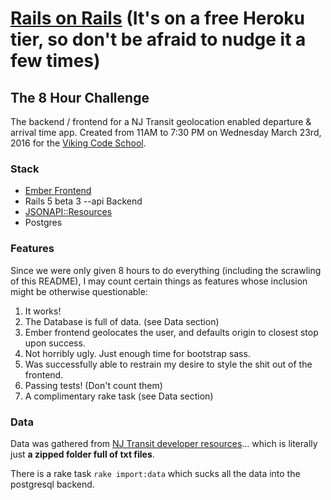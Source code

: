 # [Rails on Rails](https://damp-tundra-99936.herokuapp.com/stop/107<Paste>) (It's on a free Heroku tier, so don't be afraid to nudge it a few times)

## The 8 Hour Challenge

The backend / frontend for a NJ Transit geolocation enabled departure & arrival time app. Created from 11AM to 7:30 PM on Wednesday March 23rd, 2016 for the [Viking Code School](http://www.vikingcodeschool.com).

### Stack

- [Ember Frontend](https://github.com/kitlangton/rails_frontend)
- Rails 5 beta 3 --api Backend
- [JSONAPI::Resources](https://github.com/cerebris/jsonapi-resources)
- Postgres

### Features

Since we were only given 8 hours to do everything (including the scrawling of this README), I may count certain things as features whose inclusion might be otherwise questionable:

1. It works!
2. The Database is full of data. (see Data section)
3. Ember frontend geolocates the user, and defaults origin to closest stop upon success.
4. Not horribly ugly. Just enough time for bootstrap sass.
5. Was successfully able to restrain my desire to style the shit out of the frontend.
6. Passing tests! (Don't count them)
7. A complimentary rake task (see Data section)

### Data

Data was gathered from [NJ Transit developer resources](https://www.njtransit.com/mt/mt_servlet.srv?hdnPageAction=MTDevLoginTo)... which is literally just **a zipped folder full of txt files**.

There is a rake task `rake import:data` which sucks all the data into the postgresql backend.
